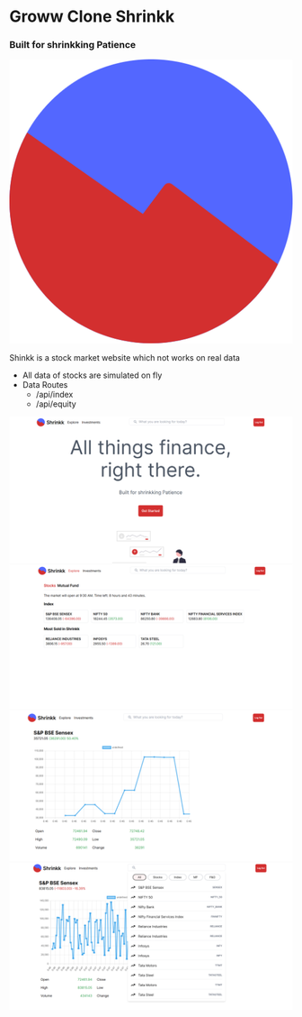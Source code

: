 # Groww Clone Shrinkk
### Built for shrinkking Patience

![logo](/src/assets/images/shrink-logo.png)

 Shinkk is a stock market website which not works on real data 

 - All data of stocks are simulated on fly 
 - Data Routes
   - /api/index
   - /api/equity
  
<!-- [Live](https://shrinkk.vercel.app) -->


![home](/src/assets/images/shrinkk-ui.png)
![explore](/src/assets/images/explore.png)
![graph view](/src/assets/images/graph%20view.png)
![search](/src/assets/images/search.png)





